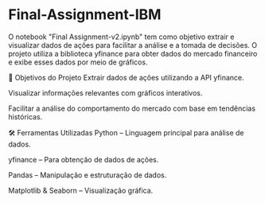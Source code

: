 # Final-Assignment-IBM
O notebook "Final Assignment-v2.ipynb" tem como objetivo extrair e visualizar dados de ações para facilitar a análise e a tomada de decisões. O projeto utiliza a biblioteca yfinance para obter dados do mercado financeiro e exibe esses dados por meio de gráficos.

📌 Objetivos do Projeto
Extrair dados de ações utilizando a API yfinance.

Visualizar informações relevantes com gráficos interativos.

Facilitar a análise do comportamento do mercado com base em tendências históricas.

🛠 Ferramentas Utilizadas
Python – Linguagem principal para análise de dados.

yfinance – Para obtenção de dados de ações.

Pandas – Manipulação e estruturação de dados.

Matplotlib & Seaborn – Visualização gráfica.
